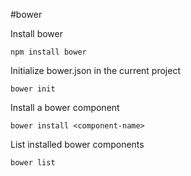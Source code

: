 #bower

Install bower

    npm install bower

Initialize bower.json in the current project

    bower init
    
Install a bower component

    bower install <component-name>

List installed bower components

    bower list
